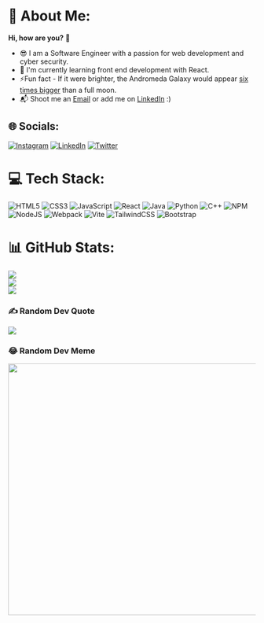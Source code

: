 # 💫 About Me:
<strong>Hi, how are you?</strong> 👋<br><ul><li>😎 I am a Software Engineer with a passion for web development and cyber security.</li><li>🌱 I'm currently learning front end development with React.</li><li>⚡Fun fact - If it were brighter, the Andromeda Galaxy would appear <a href="https://imgur.com/gallery/tofwhJd">six times bigger</a> than a full moon.</li><li>📬 Shoot me an <a href="mailto:ardamoin2@gmail.com">Email</a> or add me on <a href="https://www.linkedin.com/in/arda-m-4a3594112/">LinkedIn<a/> :)</li></ul>


## 🌐 Socials:
[![Instagram](https://img.shields.io/badge/Instagram-%23E4405F.svg?logo=Instagram&logoColor=white)](https://instagram.com/ardamoin) [![LinkedIn](https://img.shields.io/badge/LinkedIn-%230077B5.svg?logo=linkedin&logoColor=white)](https://linkedin.com/in/arda-m-4a3594112) [![Twitter](https://img.shields.io/badge/Twitter-%231DA1F2.svg?logo=Twitter&logoColor=white)](https://twitter.com/@moin_arda)

# 💻 Tech Stack:
![HTML5](https://img.shields.io/badge/html5-%23E34F26.svg?style=for-the-badge&logo=html5&logoColor=white) ![CSS3](https://img.shields.io/badge/css3-%231572B6.svg?style=for-the-badge&logo=css3&logoColor=white) ![JavaScript](https://img.shields.io/badge/javascript-%23323330.svg?style=for-the-badge&logo=javascript&logoColor=%23F7DF1E) ![React](https://img.shields.io/badge/react-%2320232a.svg?style=for-the-badge&logo=react&logoColor=%2361DAFB) ![Java](https://img.shields.io/badge/java-%23ED8B00.svg?style=for-the-badge&logo=java&logoColor=white) ![Python](https://img.shields.io/badge/python-3670A0?style=for-the-badge&logo=python&logoColor=ffdd54) ![C++](https://img.shields.io/badge/c++-%2300599C.svg?style=for-the-badge&logo=c%2B%2B&logoColor=white) ![NPM](https://img.shields.io/badge/NPM-%23000000.svg?style=for-the-badge&logo=npm&logoColor=white) ![NodeJS](https://img.shields.io/badge/node.js-6DA55F?style=for-the-badge&logo=node.js&logoColor=white) ![Webpack](https://img.shields.io/badge/webpack-%238DD6F9.svg?style=for-the-badge&logo=webpack&logoColor=black) ![Vite](https://img.shields.io/badge/vite-%23646CFF.svg?style=for-the-badge&logo=vite&logoColor=white) ![TailwindCSS](https://img.shields.io/badge/tailwindcss-%2338B2AC.svg?style=for-the-badge&logo=tailwind-css&logoColor=white) ![Bootstrap](https://img.shields.io/badge/bootstrap-%23563D7C.svg?style=for-the-badge&logo=bootstrap&logoColor=white)
# 📊 GitHub Stats:
![](https://github-readme-stats.vercel.app/api?username=ardamoin&theme=dark&hide_border=true&include_all_commits=false&count_private=false)<br/>
![](https://github-readme-streak-stats.herokuapp.com/?user=ardamoin&theme=dark&hide_border=true)<br/>
![](https://github-readme-stats.vercel.app/api/top-langs/?username=ardamoin&theme=dark&hide_border=true&include_all_commits=false&count_private=false&layout=compact)

### ✍️ Random Dev Quote
![](https://quotes-github-readme.vercel.app/api?type=horizontal&theme=dark)

### 😂 Random Dev Meme
<img src="https://random-memer.herokuapp.com/" width="512px"/>

<!-- Proudly created with GPRM ( https://gprm.itsvg.in ) -->
